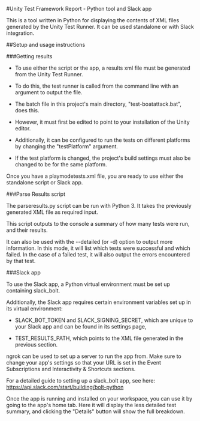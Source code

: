 #Unity Test Framework Report - Python tool and Slack app

This is a tool written in Python for displaying the contents of XML files generated by the Unity Test Runner.  It can be used standalone or with Slack integration.

##Setup and usage instructions

###Getting results

* To use either the script or the app, a results xml file must be generated from the Unity Test Runner.

* To do this, the test runner is called from the command line with an argument to output the file.

* The batch file in this project's main directory, "test-boatattack.bat", does this.

* However, it must first be edited to point to your installation of the Unity editor.

* Additionally, it can be configured to run the tests on different platforms by changing the "testPlatform" argument.

* If the test platform is changed, the project's build settings must also be changed to be for the same platform.

Once you have a playmodetests.xml file, you are ready to use either the standalone script or Slack app.

###Parse Results script

The parseresults.py script can be run with Python 3.  It takes the previously generated XML file as required input.

This script outputs to the console a summary of how many tests were run, and their results.

It can also be used with the --detailed (or -d) option to output more information.  In this mode, it will list which tests were successful and which failed.  In the case of a failed test, it will also output the errors encountered by that test.

###Slack app

To use the Slack app, a Python virtual environment must be set up containing slack_bolt.

Additionally, the Slack app requires certain environment variables set up in its virtual environment:

* SLACK_BOT_TOKEN and SLACK_SIGNING_SECRET, which are unique to your Slack app and can be found in its settings page,

* TEST_RESULTS_PATH, which points to the XML file generated in the previous section.

ngrok can be used to set up a server to run the app from.  Make sure to change your app's settings so that your URL is set in the Event Subscriptions and Interactivity & Shortcuts sections.

For a detailed guide to setting up a slack_bolt app, see here: https://api.slack.com/start/building/bolt-python

Once the app is running and installed on your workspace, you can use it by going to the app's home tab.  Here it will display the less detailed test summary, and clicking the "Details" button will show the full breakdown.